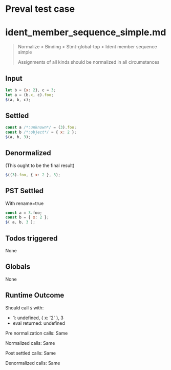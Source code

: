 # Preval test case

# ident_member_sequence_simple.md

> Normalize > Binding > Stmt-global-top > Ident member sequence simple
>
> Assignments of all kinds should be normalized in all circumstances

## Input

`````js filename=intro
let b = {x: 2}, c = 3;
let a = (b.x, c).foo;
$(a, b, c);
`````


## Settled


`````js filename=intro
const a /*:unknown*/ = (3).foo;
const b /*:object*/ = { x: 2 };
$(a, b, 3);
`````


## Denormalized
(This ought to be the final result)

`````js filename=intro
$((3).foo, { x: 2 }, 3);
`````


## PST Settled
With rename=true

`````js filename=intro
const a = 3.foo;
const b = { x: 2 };
$( a, b, 3 );
`````


## Todos triggered


None


## Globals


None


## Runtime Outcome


Should call `$` with:
 - 1: undefined, { x: '2' }, 3
 - eval returned: undefined

Pre normalization calls: Same

Normalized calls: Same

Post settled calls: Same

Denormalized calls: Same
